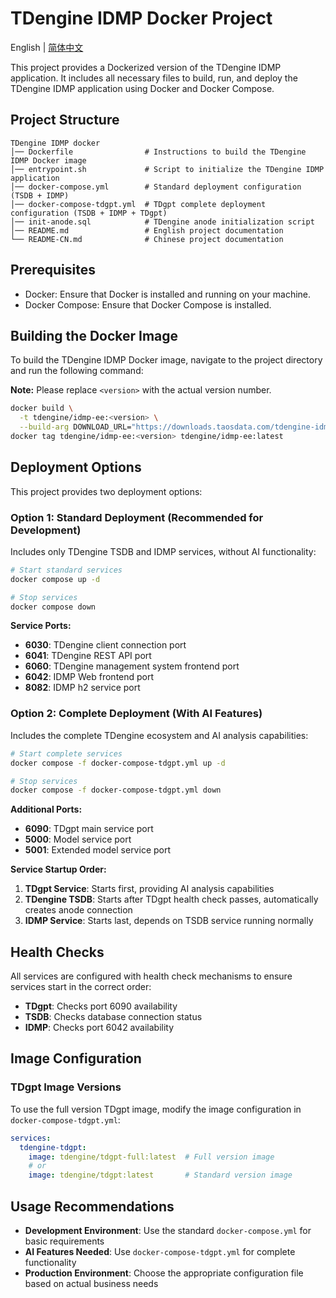 # TDengine IDMP Docker Project

English | [简体中文](README-CN.md)

This project provides a Dockerized version of the TDengine IDMP application. It includes all necessary files to build, run, and deploy the TDengine IDMP application using Docker and Docker Compose.

## Project Structure

```
TDengine IDMP docker
│── Dockerfile                # Instructions to build the TDengine IDMP Docker image
│── entrypoint.sh             # Script to initialize the TDengine IDMP application
│── docker-compose.yml        # Standard deployment configuration (TSDB + IDMP)
│── docker-compose-tdgpt.yml  # TDgpt complete deployment configuration (TSDB + IDMP + TDgpt)
│── init-anode.sql            # TDengine anode initialization script
│── README.md                 # English project documentation
└── README-CN.md              # Chinese project documentation
```

## Prerequisites

- Docker: Ensure that Docker is installed and running on your machine.
- Docker Compose: Ensure that Docker Compose is installed.

## Building the Docker Image

To build the TDengine IDMP Docker image, navigate to the project directory and run the following command:

**Note:** Please replace `<version>` with the actual version number.

```bash
docker build \
  -t tdengine/idmp-ee:<version> \
  --build-arg DOWNLOAD_URL="https://downloads.taosdata.com/tdengine-idmp-enterprise/<version>/tdengine-idmp-enterprise-<version>-linux-generic.tar.gz" .
docker tag tdengine/idmp-ee:<version> tdengine/idmp-ee:latest
```

## Deployment Options

This project provides two deployment options:

### Option 1: Standard Deployment (Recommended for Development)

Includes only TDengine TSDB and IDMP services, without AI functionality:

```bash
# Start standard services
docker compose up -d

# Stop services
docker compose down
```

**Service Ports:**
- **6030**: TDengine client connection port
- **6041**: TDengine REST API port
- **6060**: TDengine management system frontend port
- **6042**: IDMP Web frontend port
- **8082**: IDMP h2 service port

### Option 2: Complete Deployment (With AI Features)

Includes the complete TDengine ecosystem and AI analysis capabilities:

```bash
# Start complete services
docker compose -f docker-compose-tdgpt.yml up -d

# Stop services
docker compose -f docker-compose-tdgpt.yml down
```

**Additional Ports:**
- **6090**: TDgpt main service port
- **5000**: Model service port
- **5001**: Extended model service port

**Service Startup Order:**
1. **TDgpt Service**: Starts first, providing AI analysis capabilities
2. **TDengine TSDB**: Starts after TDgpt health check passes, automatically creates anode connection
3. **IDMP Service**: Starts last, depends on TSDB service running normally

## Health Checks

All services are configured with health check mechanisms to ensure services start in the correct order:
- **TDgpt**: Checks port 6090 availability
- **TSDB**: Checks database connection status
- **IDMP**: Checks port 6042 availability

## Image Configuration

### TDgpt Image Versions

To use the full version TDgpt image, modify the image configuration in `docker-compose-tdgpt.yml`:

```yaml
services:
  tdengine-tdgpt:
    image: tdengine/tdgpt-full:latest  # Full version image
    # or
    image: tdengine/tdgpt:latest       # Standard version image
```

## Usage Recommendations

- **Development Environment**: Use the standard `docker-compose.yml` for basic requirements
- **AI Features Needed**: Use `docker-compose-tdgpt.yml` for complete functionality
- **Production Environment**: Choose the appropriate configuration file based on actual business needs